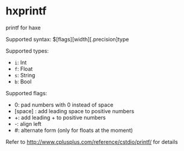 hxprintf
========

printf for haxe

Supported syntax: $[flags][width][.precision]type

Supported types:
 * `i`: Int
 * `f`: Float
 * `s`: String
 * `b`: Bool

Supported flags:
 * 0: pad numbers with 0 instead of space
 * [space] : add leading space to positive numbers
 * +: add leading + to positive numbers
 * -: align left
 * #: alternate form (only for floats at the moment)

Refer to http://www.cplusplus.com/reference/cstdio/printf/ for details